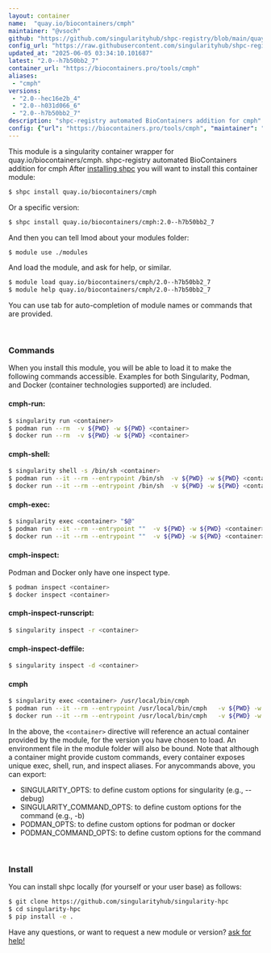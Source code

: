 ```yaml
---
layout: container
name:  "quay.io/biocontainers/cmph"
maintainer: "@vsoch"
github: "https://github.com/singularityhub/shpc-registry/blob/main/quay.io/biocontainers/cmph/container.yaml"
config_url: "https://raw.githubusercontent.com/singularityhub/shpc-registry/main/quay.io/biocontainers/cmph/container.yaml"
updated_at: "2025-06-05 03:34:10.101687"
latest: "2.0--h7b50bb2_7"
container_url: "https://biocontainers.pro/tools/cmph"
aliases:
 - "cmph"
versions:
 - "2.0--hec16e2b_4"
 - "2.0--h031d066_6"
 - "2.0--h7b50bb2_7"
description: "shpc-registry automated BioContainers addition for cmph"
config: {"url": "https://biocontainers.pro/tools/cmph", "maintainer": "@vsoch", "description": "shpc-registry automated BioContainers addition for cmph", "latest": {"2.0--h7b50bb2_7": "sha256:3e285789ac1c6e4522696b7517384639e20851f502ba3287af28a98401143389"}, "tags": {"2.0--hec16e2b_4": "sha256:27d98fd34f53a01049952c0f677cdd0132aa3915d7924673bb1533ce088a3f1b", "2.0--h031d066_6": "sha256:99507504300c0347b4e2647743e002c40a3464d5220e5c7f70c63a44379574da", "2.0--h7b50bb2_7": "sha256:3e285789ac1c6e4522696b7517384639e20851f502ba3287af28a98401143389"}, "docker": "quay.io/biocontainers/cmph", "aliases": {"cmph": "/usr/local/bin/cmph"}}
---
```


This module is a singularity container wrapper for quay.io/biocontainers/cmph.
shpc-registry automated BioContainers addition for cmph
After [installing shpc](#install) you will want to install this container module:


```bash
$ shpc install quay.io/biocontainers/cmph
```

Or a specific version:

```bash
$ shpc install quay.io/biocontainers/cmph:2.0--h7b50bb2_7
```

And then you can tell lmod about your modules folder:

```bash
$ module use ./modules
```

And load the module, and ask for help, or similar.

```bash
$ module load quay.io/biocontainers/cmph/2.0--h7b50bb2_7
$ module help quay.io/biocontainers/cmph/2.0--h7b50bb2_7
```

You can use tab for auto-completion of module names or commands that are provided.

<br>

### Commands

When you install this module, you will be able to load it to make the following commands accessible.
Examples for both Singularity, Podman, and Docker (container technologies supported) are included.

#### cmph-run:

```bash
$ singularity run <container>
$ podman run --rm  -v ${PWD} -w ${PWD} <container>
$ docker run --rm  -v ${PWD} -w ${PWD} <container>
```

#### cmph-shell:

```bash
$ singularity shell -s /bin/sh <container>
$ podman run --it --rm --entrypoint /bin/sh  -v ${PWD} -w ${PWD} <container>
$ docker run --it --rm --entrypoint /bin/sh  -v ${PWD} -w ${PWD} <container>
```

#### cmph-exec:

```bash
$ singularity exec <container> "$@"
$ podman run --it --rm --entrypoint ""  -v ${PWD} -w ${PWD} <container> "$@"
$ docker run --it --rm --entrypoint ""  -v ${PWD} -w ${PWD} <container> "$@"
```

#### cmph-inspect:

Podman and Docker only have one inspect type.

```bash
$ podman inspect <container>
$ docker inspect <container>
```

#### cmph-inspect-runscript:

```bash
$ singularity inspect -r <container>
```

#### cmph-inspect-deffile:

```bash
$ singularity inspect -d <container>
```


#### cmph

```bash
$ singularity exec <container> /usr/local/bin/cmph
$ podman run --it --rm --entrypoint /usr/local/bin/cmph   -v ${PWD} -w ${PWD} <container> -c " $@"
$ docker run --it --rm --entrypoint /usr/local/bin/cmph   -v ${PWD} -w ${PWD} <container> -c " $@"
```



In the above, the `<container>` directive will reference an actual container provided
by the module, for the version you have chosen to load. An environment file in the
module folder will also be bound. Note that although a container
might provide custom commands, every container exposes unique exec, shell, run, and
inspect aliases. For anycommands above, you can export:

 - SINGULARITY_OPTS: to define custom options for singularity (e.g., --debug)
 - SINGULARITY_COMMAND_OPTS: to define custom options for the command (e.g., -b)
 - PODMAN_OPTS: to define custom options for podman or docker
 - PODMAN_COMMAND_OPTS: to define custom options for the command

<br>

### Install

You can install shpc locally (for yourself or your user base) as follows:

```bash
$ git clone https://github.com/singularityhub/singularity-hpc
$ cd singularity-hpc
$ pip install -e .
```

Have any questions, or want to request a new module or version? [ask for help!](https://github.com/singularityhub/singularity-hpc/issues)